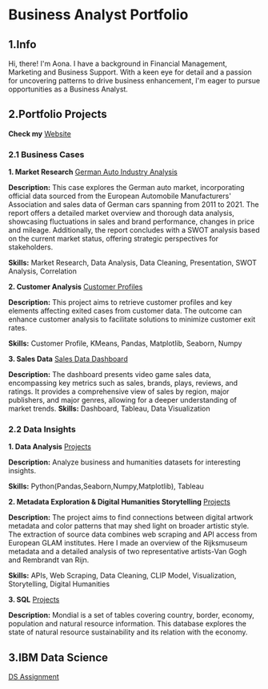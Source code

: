 # Business Analyst Portfolio

## 1.Info
Hi, there!
I'm Aona. I have a background in Financial Management, Marketing and Business Support.
With a keen eye for detail and a passion for uncovering patterns to drive business enhancement, I'm eager to pursue opportunities as a Business Analyst.  


## 2.Portfolio Projects
**Check my** [Website](https://effyvrversion.github.io/ExploreWithAona.github.io/)

### 2.1 Business Cases
**1. Market Research**
[German Auto Industry Analysis](https://github.com/effyvrversion/Portforlio/blob/6f9e250acd9ff121369b14bcfb3ed1d4a346de20/German%20vehicle%20market.pdf)

**Description:** This case explores the German auto market, incorporating official data sourced from the European Automobile Manufacturers' Association and sales data of German cars spanning from 2011 to 2021. The report offers a detailed market overview and thorough data analysis, showcasing fluctuations in sales and brand performance, changes in price and mileage. Additionally, the report concludes with a SWOT analysis based on the current market status, offering strategic perspectives for stakeholders.

**Skills:** Market Research, Data Analysis, Data Cleaning, Presentation, SWOT Analysis, Correlation

**2. Customer Analysis**
[Customer Profiles](https://github.com/effyvrversion/Portforlio/blob/6f9e250acd9ff121369b14bcfb3ed1d4a346de20/bankcustomer_analysis.ipynb)

**Description:** This project aims to retrieve customer profiles and key elements affecting exited cases from customer data. The outcome can enhance customer analysis to facilitate solutions to minimize customer exit rates.

**Skills:** Customer Profile, KMeans, Pandas, Matplotlib, Seaborn, Numpy

**3. Sales Data**
[Sales Data Dashboard](https://github.com/effyvrversion/Portforlio/blob/2f0404a4b3824134112ad284d513bc23d3b4e1e7/Sales%20Dashboard.pdf)

**Description:** The dashboard presents video game sales data, encompassing key metrics such as sales, brands, plays, reviews, and ratings. It provides a comprehensive view of sales by region, major publishers, and major genres, allowing for a deeper understanding of market trends. 
**Skills:** Dashboard, Tableau, Data Visualization


### 2.2 Data Insights
**1. Data Analysis** [Projects](https://github.com/effyvrversion/Portfolio/tree/e71f07995dcde6040b9c8688e86f516a8e96c5df/Data%20Insights/Data%20Analysis)

**Description:**
Analyze business and humanities datasets for interesting insights. 

**Skills:**
Python(Pandas,Seaborn,Numpy,Matplotlib), Tableau

**2. Metadata Exploration & Digital Humanities Storytelling** [Projects](https://github.com/effyvrversion/Portfolio/tree/10fb7765b1d3f9f11c67ef6f966f41d2ad2d02a1/Data%20Insights/Metadata%20%26%20Digital%20Humanities)

**Description:** The project aims to find connections between digital artwork metadata and color patterns that may shed light on broader artistic style. The extraction of source data combines web scraping and API access from European GLAM institutes. Here I made an overview of the Rijksmuseum metadata and a detailed analysis of two representative artists-Van Gogh and Rembrandt van Rijn.

**Skills:**
APIs, Web Scraping, Data Cleaning, CLIP Model, Visualization, Storytelling, Digital Humanities

**3. SQL** [Projects]()

**Description:** Mondial is a set of tables covering country, border, economy, population and natural resource information. This database explores the state of natural resource sustainability and its relation with the economy.


## 3.IBM Data Science 
[DS Assignment](https://github.com/effyvrversion/IBM-DS-Assignment.git)
